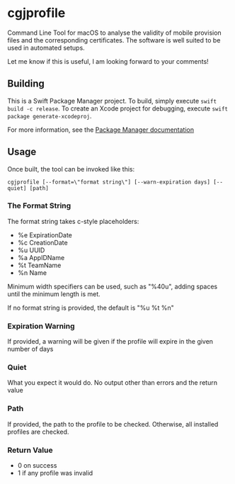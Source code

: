 # cgjprofile

Command Line Tool for macOS to analyse the validity of mobile provision files and the corresponding certificates. The software is well suited to be used in automated setups.

Let me know if this is useful, I am looking forward to your comments!

## Building

This is a Swift Package Manager project. To build, simply execute `swift build -c release`. To create an Xcode project for debugging, execute `swift package generate-xcodeproj`.

For more information, see the [Package Manager documentation](https://swift.org/package-manager/)

## Usage

Once built, the tool can be invoked like this:

`cgjprofile [--format=\"format string\"] [--warn-expiration days] [--quiet] [path]`

### The Format String

The format string takes c-style placeholders:

* %e ExpirationDate
* %c CreationDate
* %u UUID
* %a AppIDName
* %t TeamName
* %n Name

Minimum width specifiers can be used, such as "%40u", adding spaces until the minimum length is met.

If no format string is provided, the default is "%u %t %n"

### Expiration Warning

If provided, a warning will be given if the profile will expire in the given number of days

### Quiet

What you expect it would do. No output other than errors and the return value

### Path

If provided, the path to the profile to be checked. Otherwise, all installed profiles are checked.

### Return Value

* 0 on success
* 1 if any profile was invalid

